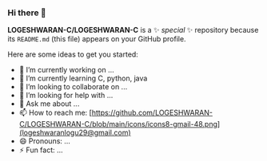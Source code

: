 ### Hi there 👋


**LOGESHWARAN-C/LOGESHWARAN-C** is a ✨ _special_ ✨ repository because its `README.md` (this file) appears on your GitHub profile.

Here are some ideas to get you started:

- 🔭 I’m currently working on ...
- 🌱 I’m currently learning C, python, java
- 👯 I’m looking to collaborate on ...
- 🤔 I’m looking for help with ...
- 💬 Ask me about ...
- 📫 How to reach me: [https://github.com/LOGESHWARAN-C/LOGESHWARAN-C/blob/main/icons/icons8-gmail-48.png](logeshwaranlogu29@gmail.com)
- 😄 Pronouns: ...
- ⚡ Fun fact: ...

